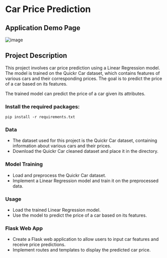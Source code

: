 # Car Price Prediction

## Application Demo Page
![image](https://github.com/S-shubham08/car_price_prediction_ML/assets/127888794/0ccda107-64fc-4a0f-957a-ead7ccbb4c35)

## Project Description
This project involves car price prediction using a Linear Regression model. The model is trained on the Quickr Car dataset, which contains features of various cars and their corresponding prices. The goal is to predict the price of a car based on its features.

The trained model can predict the price of a car given its attributes.

### Install the required packages:
```
pip install -r requirements.txt
```

### Data
- The dataset used for this project is the Quickr Car dataset, containing information about various cars and their prices.
- Download the Quickr Car cleaned dataset and place it in the directory.

### Model Training
- Load and preprocess the Quickr Car dataset.
- Implement a Linear Regression model and train it on the preprocessed data.

### Usage
- Load the trained Linear Regression model.
- Use the model to predict the price of a car based on its features.

### Flask Web App
- Create a Flask web application to allow users to input car features and receive price predictions.
- Implement routes and templates to display the predicted car price.
